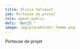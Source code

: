 ```yaml
---
title: Olivia Salvazet
job: Porteuse de projet
role: agent-public
defi: "BatID "
image: img/placeholder_femme.png
---
```

Porteuse de projet
